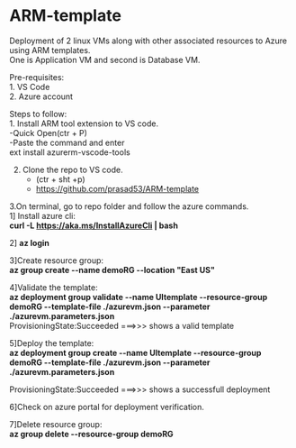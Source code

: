 # ARM-template

Deployment of 2 linux VMs along with other associated resources to Azure using ARM templates.  
One is Application VM and second is Database VM.

Pre-requisites:  
      1. VS Code  
      2. Azure account  

Steps to follow:  
      1. Install ARM tool extension to VS code.  
       -Quick Open(ctr + P)   
       -Paste the command and enter  
           ext install azurerm-vscode-tools    
           
           
   2. Clone the repo to VS code.  
       - (ctr + sht +p)    
       - https://github.com/prasad53/ARM-template    
       
       
   3.On terminal, go to repo folder and follow the azure commands.  
   1] Install azure cli:    
                **curl -L https://aka.ms/InstallAzureCli | bash**     
                       
   2] **az login**   
             
   3]Create resource group:    
           **az group create --name demoRG --location "East US"**  
           
   4]Validate the template:  
            **az deployment group validate --name UItemplate --resource-group demoRG --template-file ./azurevm.json --parameter ./azurevm.parameters.json**                      
          ProvisioningState:Succeeded ===>>>   shows a valid template  
          
          
   5]Deploy the template:   
            **az deployment group create --name UItemplate --resource-group demoRG --template-file ./azurevm.json --parameter ./azurevm.parameters.json** 
            
   ProvisioningState:Succeeded ===>>>   shows a successfull deployment  
              
   6]Check on azure portal for deployment verification.
   
   
   7]Delete resource group:  
             **az group delete --resource-group demoRG**  

